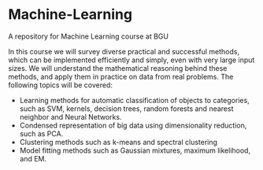 # Machine-Learning
A repository for Machine Learning course at BGU

In this course we will survey diverse practical and
successful methods, which can be implemented efficiently and simply, even with
very large input sizes. We will understand the mathematical reasoning behind these
methods, and apply them in practice on data from real problems. The following
topics will be covered:
- Learning methods for automatic classification of objects to categories, such
as SVM, kernels, decision trees, random forests and nearest neighbor and Neural Networks.
- Condensed representation of big data using dimensionality reduction, such
as PCA.
- Clustering methods such as k-means and spectral clustering
- Model fitting methods such as Gaussian mixtures, maximum likelihood, and
EM.

